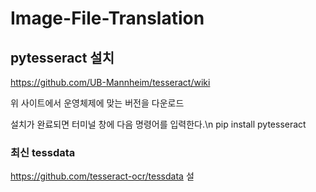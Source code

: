 # Image-File-Translation

## pytesseract 설치

https://github.com/UB-Mannheim/tesseract/wiki

위 사이트에서 운영체제에 맞는 버전을 다운로드

설치가 완료되면 터미널 창에 다음 명령어를 입력한다.\n
pip install pytesseract

### 최신 tessdata
https://github.com/tesseract-ocr/tessdata
설
